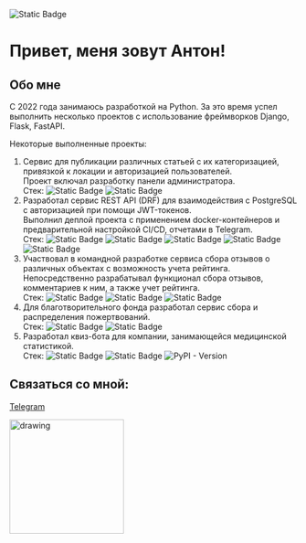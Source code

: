 ![Static Badge](https://img.shields.io/badge/-python?style=social&logo=python&logoColor=%233776AB&logoSize=large&label=Python-%D1%80%D0%B0%D0%B7%D1%80%D0%B0%D0%B1%D0%BE%D1%82%D1%87%D0%B8%D0%BA&color=%233776AB)

# Привет, меня зовут Антон!

## Обо мне
C 2022 года занимаюсь разработкой на Python.
За это время успел выполнить несколько проектов 
с использование фреймворков Django, Flask, FastAPI.

Некоторые выполненные проекты:
1. Сервис для публикации различных статьей с их категоризацией, привязкой к локации и авторизацией пользователей.<br>
Проект включал разработку панели администратора.<br>
Стек: ![Static Badge](https://img.shields.io/badge/-Django?style=social&logo=Django&label=Django&labelColor=%23092E20&color=%23092E20)
![Static Badge](https://img.shields.io/badge/-SQlite?style=social&logo=sqlite&label=SQLite&labelColor=%23003B57&color=%23003B57)
2. Разработал сервис REST API (DRF) для взаимодействия с PostgreSQL c авторизацией при помощи JWT-токенов.<br>
Выполнил деплой проекта с применением docker-контейнеров и предварительной настройкой CI/CD, отчетами в Telegram.<br>
Стек: ![Static Badge](https://img.shields.io/badge/-Django?style=social&logo=Django&label=Django&labelColor=%23092E20&color=%23092E20)
![Static Badge](https://img.shields.io/badge/-PostgreSQL?style=social&logo=PostgreSQL&logoColor=%234169E1&label=PostgreSQL)
![Static Badge](https://img.shields.io/badge/-Docker?style=social&logo=Docker&logoColor=%232496ED&label=Docker)
![Static Badge](https://img.shields.io/badge/-githubactions?style=social&logo=githubactions&logoColor=%232088FF&label=GitHubActions)
![Static Badge](https://img.shields.io/badge/-telegram?style=social&logo=telegram&logoColor=%2326A5E4&label=Telegram&color=%2326A5E4)
3. Участвовал в командной разработке сервиса сбора отзывов о различных объектах с возможность учета рейтинга.<br>
Непосредственно разрабатывал функционал сбора отзывов, комментариев к ним, а также учет рейтинга. <br>
Стек: ![Static Badge](https://img.shields.io/badge/-Django?style=social&logo=Django&label=Django&labelColor=%23092E20&color=%23092E20)
![Static Badge](https://img.shields.io/badge/-PostgreSQL?style=social&logo=PostgreSQL&logoColor=%234169E1&label=PostgreSQL)
![Static Badge](https://img.shields.io/badge/-Docker?style=social&logo=Docker&logoColor=%232496ED&label=Docker)
4. Для благотворительного фонда разработал сервис сбора и распределения пожертвований.<br>
Стек: ![Static Badge](https://img.shields.io/badge/-fastapi?style=social&logo=fastapi&logoColor=%23009688&label=FastAPI&color=%23009688)
![Static Badge](https://img.shields.io/badge/-PostgreSQL?style=social&logo=PostgreSQL&logoColor=%234169E1&label=PostgreSQL)
5. Разработал квиз-бота для компании, занимающейся медицинской статистикой.<br>
Стек: ![Static Badge](https://img.shields.io/badge/-fastapi?style=social&logo=fastapi&logoColor=%23009688&label=FastAPI&color=%23009688)
![Static Badge](https://img.shields.io/badge/-PostgreSQL?style=social&logo=PostgreSQL&logoColor=%234169E1&label=PostgreSQL)
![PyPI - Version](https://img.shields.io/pypi/v/python-telegram-bot?style=social&label=python-telegram-bot)

## Связаться со мной: 
[Telegram](https://t.me/allseeyou)

<img src="https://github.com/user-attachments/assets/6a9ce87d-1024-4fe4-97f0-000cb8135a2a" alt="drawing" width="200"/>
